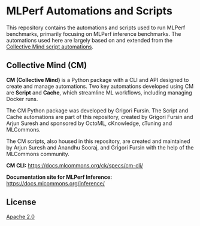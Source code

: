 # MLPerf Automations and Scripts

This repository contains the automations and scripts used to run MLPerf benchmarks, primarily focusing on MLPerf inference benchmarks. The automations used here are largely based on and extended from the [Collective Mind script automations](https://github.com/mlcommons/cm4mlops/tree/main/automation/script).


## Collective Mind (CM)

**CM (Collective Mind)** is a Python package with a CLI and API designed to create and manage automations. Two key automations developed using CM are **Script** and **Cache**, which streamline ML workflows, including managing Docker runs.

The CM Python package was developed by Grigori Fursin. The Script and Cache automations are part of this repository, created by Grigori Fursin and Arjun Suresh and sponsored by OctoML, cKnowledge, cTuning and MLCommons.

The CM scripts, also housed in this repository, are created and maintained by Arjun Suresh and Anandhu Sooraj, and Grigori Fursin with the help of the MLCommons community.

**CM CLI:** https://docs.mlcommons.org/ck/specs/cm-cli/ 

**Documentation site for MLPerf Inference:** https://docs.mlcommons.org/inference/ 

## License

[Apache 2.0](LICENSE.md)

